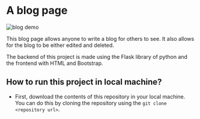 # A blog page
![blog demo](https://user-images.githubusercontent.com/76962685/189488190-5379cf92-cdd1-47c4-861e-6aa47809e688.jpeg)

This blog page allows anyone to write a blog for others to see. It also allows for the blog to be either edited and deleted.

The backend of this project is made using the Flask library of python and the frontend with HTML and Bootstrap.

## How to run this project in local machine?
* First, download the contents of this repository in your local machine. You can do this by cloning the repository using the `git clone <repository url>`.


